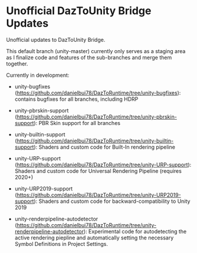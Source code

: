 # Unofficial DazToUnity Bridge Updates
Unofficial updates to DazToUnity Bridge.

This default branch (unity-master) currently only serves as a staging area as I finalize code and features of the sub-branches and merge them together.

Currently in development:
- unity-bugfixes (https://github.com/danielbui78/DazToRuntime/tree/unity-bugfixes): contains bugfixes for all branches, including HDRP

- unity-pbrskin-support (https://github.com/danielbui78/DazToRuntime/tree/unity-pbrskin-support): PBR Skin support for all branches

- unity-builtin-support (https://github.com/danielbui78/DazToRuntime/tree/unity-builtin-support): Shaders and custom code for Built-In rendering pipeline

- unity-URP-support (https://github.com/danielbui78/DazToRuntime/tree/unity-URP-support): Shaders and custom code for Universal Rendering Pipeline (requires 2020+)

- unity-URP2019-support (https://github.com/danielbui78/DazToRuntime/tree/unity-URP2019-support): Shaders and custom code for backward-compatibility to Unity 2019

- unity-renderpipeline-autodetector (https://github.com/danielbui78/DazToRuntime/tree/unity-renderpipeline-autodetector): Experimental code for autodetecting the active rendering piepline and automatically setting the necessary Symbol Definitions in Project Settings.
